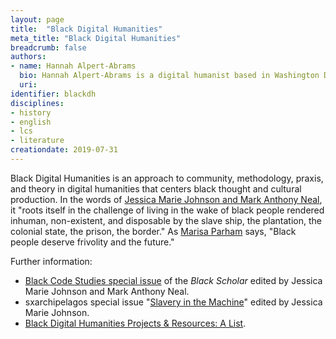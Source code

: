 ```yaml
---
layout: page
title:  "Black Digital Humanities"
meta_title: "Black Digital Humanities"
breadcrumb: false
authors:
- name: Hannah Alpert-Abrams
  bio: Hannah Alpert-Abrams is a digital humanist based in Washington DC.
  uri:
identifier: blackdh
disciplines:
- history
- english
- lcs
- literature
creationdate: 2019-07-31
---
```

Black Digital Humanities is an approach to community, methodology, praxis, and theory in digital humanities that centers black thought and cultural production. In the words of [Jessica Marie Johnson and Mark Anthony Neal](https://www.tandfonline.com/doi/full/10.1080/00064246.2017.1329608), it "roots itself in the challenge of living in the wake of black people rendered inhuman, non-existent, and disposable by the slave ship, the plantation, the colonial state, the prison, the border." As [Marisa Parham](https://lareviewofbooks.org/article/digital-humanities-interview-marisa-parham/) says, "Black people deserve frivolity and the future."

Further information:
 - [Black Code Studies special issue](https://www.tandfonline.com/toc/rtbs20/47/3) of the _Black Scholar_ edited by Jessica Marie Johnson and Mark Anthony Neal. 
 - sxarchipelagos special issue "[Slavery in the Machine](http://smallaxe.net/sxarchipelagos/)" edited by Jessica Marie Johnson.
 - [Black Digital Humanities Projects & Resources: A List](https://docs.google.com/document/d/1rZwucjyAAR7QiEZl238_hhRPXo5-UKXt2_KCrwPZkiQ).
